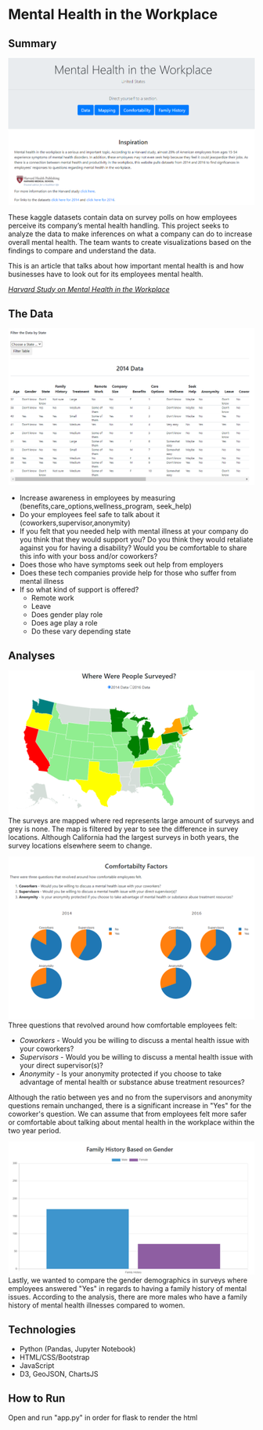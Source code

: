 # Mental Health in the Workplace

## Summary
![screenshot](static/img/mental_screenshot.png)

These kaggle datasets contain data on survey polls on how employees perceive its company’s mental health handling. This project seeks to analyze the data to make inferences on what a company can do to increase overall mental health. The team wants to create visualizations based on the findings to compare and understand the data.

This is an article that talks about how important mental health is and how businesses have to look out for its employees mental health.

*[Harvard Study on Mental Health in the Workplace](https://www.health.harvard.edu/newsletter_article/mental-health-problems-in-the-workplace)*

## The Data

![screenshot](static/img/table_screenshot.png)

- Increase awareness in employees by measuring
  (benefits,care_options,wellness_program, seek_help)
- Do your employees feel safe to talk about it
  (coworkers,supervisor,anonymity)
- If you felt that you needed help with mental illness at your company do you think that they would support you? Do you think they would retaliate against you for having a     disability? Would you be comfortable to share this info with your boss and/or coworkers?
- Does those who have symptoms seek out help from employers
- Does these tech companies provide help for those who suffer from mental illness  
- If so what kind of support is offered?
    - Remote work
    - Leave
    - Does gender play role
    - Does age play a role
    - Do these vary depending state

## Analyses

![screenshot](static/img/map_screenshot.png)
The surveys are mapped where red represents large amount of surveys and grey is none. The map is filtered by year to see the difference in survey locations.
Although California had the largest surveys in both years, the survey locations elsewhere seem to change.

![screenshot](static/img/comfortability_screenshot.png)
Three questions that revolved around how comfortable employees felt:
- *Coworkers* - Would you be willing to discuss a mental health issue with your coworkers?
- *Supervisors* - Would you be willing to discuss a mental health issue with your direct supervisor(s)?
- *Anonymity* - Is your anonymity protected if you choose to take advantage of mental health or substance abuse treatment resources?

Although the ratio between yes and no from the supervisors and anonymity questions remain unchanged, there is a significant increase in "Yes" for the coworker's question.
We can assume that from employees felt more safer or comfortable about talking about mental health in the workplace within the two year period.

![screenshot](static/img/family_history_screenshot.png)
Lastly, we wanted to compare the gender demographics in surveys where employees answered "Yes" in regards to having a family history of mental issues.
According to the analysis, there are more males who have a family history of mental health illnesses compared to women.

## Technologies
- Python (Pandas, Jupyter Notebook)
- HTML/CSS/Bootstrap
- JavaScript
- D3, GeoJSON, ChartsJS

## How to Run
Open and run "app.py" in order for flask to render the html
